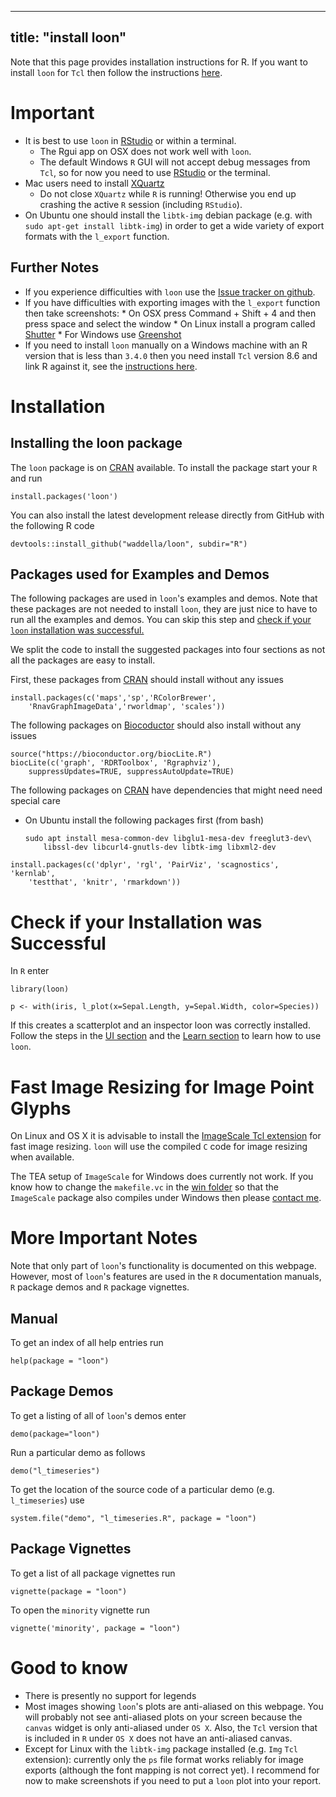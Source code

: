 
<script type="text/javascript">
document.getElementById("install").className += " selected";
</script>

---
title: "install loon"
---

Note that this page provides installation instructions for R. If you
want to install `loon` for `Tcl` then follow the instructions
[here](https://github.com/waddella/loon/tree/master/Tcl).

[TclWindows]: linkingActiveTcl.html
[rstudio]: http://www.rstudio.com/
[CRAN]: http://cran.r-project.org/

# Important

* It is best to use `loon` in [RStudio][rstudio] or within a terminal.
	* The Rgui app on OSX does not work well with `loon`.
	* The default Windows `R` GUI will not accept debug messages from
      `Tcl`, so for now you need to use [RStudio][rstudio] or the
      terminal.
* Mac users need to install [XQuartz](http://www.xquartz.org)
	* Do not close `XQuartz` while `R` is running! Otherwise you end
      up crashing the active `R` session (including `RStudio`).
* On Ubuntu one should install the `libtk-img` debian package
  (e.g. with `sudo apt-get install libtk-img`) in order to get a wide
  variety of export formats with the `l_export` function.


## Further Notes

* If you experience difficulties with `loon` use the
  [Issue tracker on github](https://github.com/waddella/loon/issues).
* If you have difficulties with exporting images with the `l_export`
  function then take screenshots:
	  * On OSX press Command + Shift + 4 and then press space and
		select the window
	  * On Linux install a program called [Shutter](http://shutter-project.org/)
	  * For Windows use [Greenshot](http://getgreenshot.org/)
* If you need to install `loon` manually on a Windows machine with an
  R version that is less than `3.4.0` then you need install `Tcl`
  version 8.6 and link R against it, see the
  [instructions here][TclWindows].

# Installation

## Installing the loon package

The `loon` package is on
[CRAN](https://cran.r-project.org/web/packages/dplyr/index.html)
available. To install the package start your `R` and run

~~~{r}
install.packages('loon')
~~~

You can also install the latest development release directly from
GitHub with the following R code

~~~
devtools::install_github("waddella/loon", subdir="R")
~~~


<!--
### From a local file

In Rstudio, select Packages, Install, Install from: Package Archive
File (.tar.gz), select the 'loon_1.0.1.tar.gz' file and press the
install button.

![Install loon in Rstudio](images/install_rstudio.png "install loon with Rstudio.")


To install the `loon` `R` package as usual the following code in your
terminal

~~~
R CMD INSTALL loon_1.0.0.tar.gz
~~~

-->

## Packages used for Examples and Demos

The following packages are used in `loon`'s examples and demos. Note
that these packages are not needed to install `loon`, they are just
nice to have to run all the examples and demos. You can skip this step
and
[check if your `loon` installation was successful.](#check-if-your-installation-was-successful)


We split the code to install the suggested packages into four sections
as not all the packages are easy to install.

First, these packages from [CRAN][CRAN] should install without any
issues

~~~
install.packages(c('maps','sp','RColorBrewer',
    'RnavGraphImageData','rworldmap', 'scales'))
~~~

The following packages on [Biocoductor](http://www.bioconductor.org/)
should also install without any issues

~~~
source("https://bioconductor.org/biocLite.R")
biocLite(c('graph', 'RDRToolbox', 'Rgraphviz'),
    suppressUpdates=TRUE, suppressAutoUpdate=TRUE)
~~~


The following packages on [CRAN][CRAN] have dependencies that might need
need special care

* On Ubuntu install the following packages first (from bash)

    ~~~
	sudo apt install mesa-common-dev libglu1-mesa-dev freeglut3-dev\
	    libssl-dev libcurl4-gnutls-dev libtk-img libxml2-dev
	~~~


~~~
install.packages(c('dplyr', 'rgl', 'PairViz', 'scagnostics', 'kernlab',
    'testthat', 'knitr', 'rmarkdown'))
~~~



# Check if your Installation was Successful

In `R` enter

~~~
library(loon)

p <- with(iris, l_plot(x=Sepal.Length, y=Sepal.Width, color=Species))
~~~

If this creates a scatterplot and an inspector loon was correctly
installed. Follow the steps in the [UI section](UI.html) and the
[Learn section](learn_R_intro.html) to learn how to use `loon`.


# Fast Image Resizing for Image Point Glyphs

On Linux and OS X it is advisable to install the
[ImageScale Tcl extension](https://github.com/waddella/tclImageScale)
for fast image resizing. `loon` will use the compiled `C` code for
image resizing when available.

The TEA setup of `ImageScale` for Windows does currently not work. If
you know how to change the `makefile.vc` in the
[win folder](https://github.com/waddella/tclImageScale/tree/master/win)
so that the `ImageScale` package also compiles under Windows then
please [contact me](mailto:adrian@waddell.ch).


# More Important Notes

Note that only part of `loon`'s functionality is documented on this
webpage. However, most of `loon`'s features are used in the `R`
documentation manuals, `R` package demos and `R` package
vignettes.

## Manual
To get an index of all help entries run

~~~
help(package = "loon")
~~~


## Package Demos
To get a listing of all of `loon`'s demos enter

~~~
demo(package="loon")
~~~

Run a particular demo as follows

~~~
demo("l_timeseries")
~~~

To get the location of the source code of a particular demo
(e.g. `l_timeseries`) use

~~~
system.file("demo", "l_timeseries.R", package = "loon")
~~~

## Package Vignettes

To get a list of all package vignettes run

~~~
vignette(package = "loon")
~~~

To open the `minority` vignette run

~~~
vignette('minority', package = "loon")
~~~


# Good to know

- There is presently no support for legends
- Most images showing `loon`'s plots are anti-aliased on this
  webpage. You will probably not see anti-aliased plots on your screen
  because the `canvas` widget is only anti-aliased under `OS X`. Also,
  the `Tcl` version that is included in `R` under `OS X` does not have
  an anti-aliased canvas.
- Except for Linux with the `libtk-img` package installed (e.g. `Img`
 `Tcl` extension): currently only the `ps` file format works reliably
 for image exports (although the font mapping is not correct yet). I
 recommend for now to make screenshots if you need to put a `loon`
 plot into your report.

